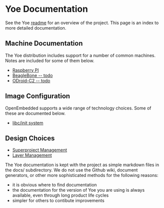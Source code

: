 # Yoe Documentation

See the Yoe [readme](../README.md) for an overview of the project.
This page is an index to more detailed documentation.

## Machine Documentation

The Yoe distribution includes support for a number of common machines. Notes are
included for some of them below.

* [Raspberry PI](raspberrypi.md)
* [BeagleBone -- todo]()
* [ODroid-C2 -- todo]()

## Image Configuration

OpenEmbedded supports a wide range of technology choices. Some of these are documented
below.

* [libc/init system](libc-init.md)

## Design Choices

* [Superproject Management](superproject-management.md)
* [Layer Management](layer-management.md)

The Yoe documentation is kept with the project as simple markdown files in the docs/
subdirectory. We do not use the Github wiki, document generators, or other more
sophisticated methods for the following reasons:

* it is obvious where to find documentation
* the documentation for the version of Yoe you are using is always available, even
  through long product life cycles
* simpler for others to contibute improvements
